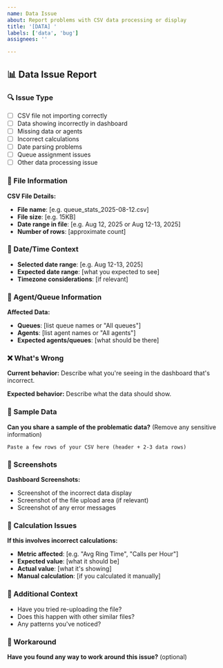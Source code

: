 ```yaml
---
name: Data Issue
about: Report problems with CSV data processing or display
title: '[DATA] '
labels: ['data', 'bug']
assignees: ''

---
```


## 📊 Data Issue Report

### 🔍 Issue Type
- [ ] CSV file not importing correctly
- [ ] Data showing incorrectly in dashboard
- [ ] Missing data or agents
- [ ] Incorrect calculations
- [ ] Date parsing problems
- [ ] Queue assignment issues
- [ ] Other data processing issue

### 📁 File Information
**CSV File Details:**
- **File name**: [e.g. queue_stats_2025-08-12.csv]
- **File size**: [e.g. 15KB]
- **Date range in file**: [e.g. Aug 12, 2025 or Aug 12-13, 2025]
- **Number of rows**: [approximate count]

### 📅 Date/Time Context
- **Selected date range**: [e.g. Aug 12-13, 2025]
- **Expected date range**: [what you expected to see]
- **Timezone considerations**: [if relevant]

### 👥 Agent/Queue Information
**Affected Data:**
- **Queues**: [list queue names or "All queues"]
- **Agents**: [list agent names or "All agents"]
- **Expected agents/queues**: [what should be there]

### ❌ What's Wrong
**Current behavior:**
Describe what you're seeing in the dashboard that's incorrect.

**Expected behavior:**
Describe what the data should show.

### 🔢 Sample Data
**Can you share a sample of the problematic data?** (Remove any sensitive information)
```csv
Paste a few rows of your CSV here (header + 2-3 data rows)
```

### 📸 Screenshots
**Dashboard Screenshots:**
- Screenshot of the incorrect data display
- Screenshot of the file upload area (if relevant)
- Screenshot of any error messages

### 🧮 Calculation Issues
**If this involves incorrect calculations:**
- **Metric affected**: [e.g. "Avg Ring Time", "Calls per Hour"]
- **Expected value**: [what it should be]
- **Actual value**: [what it's showing]
- **Manual calculation**: [if you calculated it manually]

### 📎 Additional Context
- Have you tried re-uploading the file?
- Does this happen with other similar files?
- Any patterns you've noticed?

### 🔧 Workaround
**Have you found any way to work around this issue?** (optional)
